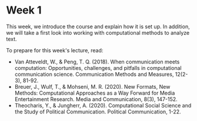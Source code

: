 # Week 1

This week, we introduce the course and explain how it is set up. In addition, we will take a first look into working with computational methods to analyze text.

To prepare for this week's lecture, read:
- Van Atteveldt, W., & Peng, T. Q. (2018). When communication meets computation: Opportunities, challenges, and pitfalls in computational communication science. Communication Methods and Measures, 12(2-3), 81-92.
- Breuer, J., Wulf, T., & Mohseni, M. R. (2020). New Formats, New Methods: Computational Approaches as a Way Forward for Media Entertainment Research. Media and Communication, 8(3), 147-152.
- Theocharis, Y., & Jungherr, A. (2020). Computational Social Science and the Study of Political Communication. Political Communication, 1-22.